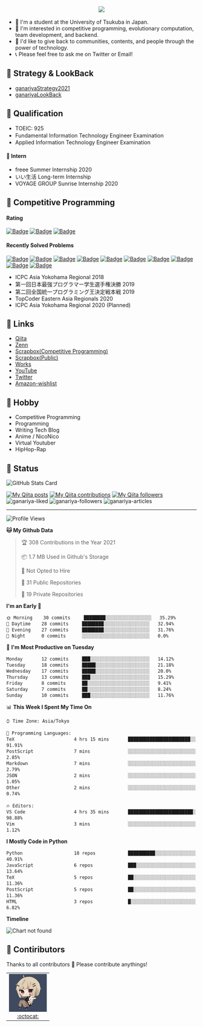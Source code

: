 <!-- 
```bash
$ docker run --rm ganariya/ganariya:ascii

  __ _  __ _ _ __   __ _ _ __(_)_   _  __ _
 / _` |/ _` | '_ \ / _` | '__| | | | |/ _` |
| (_| | (_| | | | | (_| | |  | | |_| | (_| |
 \__, |\__,_|_| |_|\__,_|_|  |_|\__, |\__,_|
 |___/                          |___/

``` -->

<div align="center">
  <img src="https://media1.tenor.com/images/231ed5e3ad49ebbfd3770031cc1b3f75/tenor.gif?itemid=7432079"/>
</div>

- 🏫 I'm a student at the University of Tsukuba in Japan.
- 🌱 I'm interested in competitive programming, evolutionary computation, team development, and backend.
- 💖 I'd like to give back to communities, contents, and people through the power of technology.
- 📞 Please feel free to ask me on Twitter or Email!

## 🐾 Strategy & LookBack

- [ganariyaStrategy2021](https://docs.google.com/presentation/d/1K4m_vTmV9x2ZvDPesYVIBST0K_h1jNjBMLhQwkdlSCQ)
- [ganariyaLookBack](https://drive.google.com/drive/folders/16P73HK-dLVChC2ivkYosRIY9bT6VXmaC?usp=sharing)

## 🐾 Qualification

- TOEIC: 925
- Fundamental Information Technology Engineer Examination　
- Applied Information Technology Engineer Examination

#### 🐾 Intern

- freee Summer Internship 2020
- いい生活 Long-term Internship
- VOYAGE GROUP Sunrise Internship 2020

## 🐾 Competitive Programming

#### Rating

[![Badge](https://cp-logo.vercel.app/atcoder/ganariya2525)](https://atcoder.jp/users/ganariya2525) [![Badge](https://cp-logo.vercel.app/codeforces/ganariya)](https://codeforces.com/profile/ganariya) [![Badge](https://cp-logo.vercel.app/yukicoder/ganariya)](https://yukicoder.me/users/3037)

<!--START_SECTION:custom_action-->
#### Recently Solved Problems
[![Badge](https://img.shields.io/static/v1?label=ABC194E%20500&message=AC&color=brightgreen)](https://atcoder.jp/contests/abc194/submissions/20797048)
[![Badge](https://img.shields.io/static/v1?label=ABC194E%20500&message=AC&color=brightgreen)](https://atcoder.jp/contests/abc194/submissions/20796892)
[![Badge](https://img.shields.io/static/v1?label=ABC194C%20300&message=AC&color=brightgreen)](https://atcoder.jp/contests/abc194/submissions/20756341)
[![Badge](https://img.shields.io/static/v1?label=ABC194E%20500&message=AC&color=brightgreen)](https://atcoder.jp/contests/abc194/submissions/20714856)
[![Badge](https://img.shields.io/static/v1?label=ABC194D%20400&message=AC&color=brightgreen)](https://atcoder.jp/contests/abc194/submissions/20704914)
[![Badge](https://img.shields.io/static/v1?label=ABC194C%20300&message=AC&color=brightgreen)](https://atcoder.jp/contests/abc194/submissions/20698387)
[![Badge](https://img.shields.io/static/v1?label=ABC194B%20200&message=AC&color=brightgreen)](https://atcoder.jp/contests/abc194/submissions/20692739)
[![Badge](https://img.shields.io/static/v1?label=ABC194A%20100&message=AC&color=brightgreen)](https://atcoder.jp/contests/abc194/submissions/20688865)
[![Badge](https://img.shields.io/static/v1?label=ABC193D%20400&message=AC&color=brightgreen)](https://atcoder.jp/contests/abc193/submissions/20533929)
[![Badge](https://img.shields.io/static/v1?label=ABC193D%200&message=WA&color=yellow)](https://atcoder.jp/contests/abc193/submissions/20533811)

<!--END_SECTION:custom_action-->

- ICPC Asia Yokohama Regional 2018
- 第一回日本最強プログラマー学生選手権決勝 2019
- 第二回全国統一プログラミング王決定戦本戦 2019
- TopCoder Eastern Asia Regionals 2020
- ICPC Asia Yokohama Regional 2020 (Planned)

## 🐾 Links

- [Qiita](https://qiita.com/ganariya)
- [Zenn](https://zenn.dev/ganariya)
- [Scrapbox(Competitive Programming)](https://scrapbox.io/ganariya-competitive/)
- [Scrapbox(Public)](https://scrapbox.io/ganariya-public/)
- [Works](https://ganariya.github.io/works/)
- [YouTube](https://www.youtube.com/channel/UCPTKMrRhOSf30v59Ktbpl1A)
- [Twitter](https://twitter.com/ganariya)
- [Amazon-wishlist](https://www.amazon.co.jp/hz/wishlist/ls/7297J1ZN3DSH)

## 🐾 Hobby

- Competitive Programming
- Programming
- Writing Tech Blog
- Anime / NicoNico
- Virtual Youtuber
- HipHop-Rap

## 🐾 Status

![GitHub Stats Card](https://github-readme-stats.vercel.app/api?username=Ganariya&count_private=true&show_icons=true&theme=dracula)


[![My Qiita posts](https://qiita-badge.apiapi.app/s/ganariya/posts.svg)](http://qiita.com/ganariya) 
[![My Qiita contributions](https://qiita-badge.apiapi.app/s/ganariya/contributions.svg)](http://qiita.com/ganariya) [![My Qiita followers](https://qiita-badge.apiapi.app/s/ganariya/followers.svg)](http://qiita.com/ganariya)  
![ganariya-liked](https://zenn-badge.ganariya.vercel.app/ganariya/liked)
![ganariya-followers](https://zenn-badge.ganariya.vercel.app/ganariya/followers)
![ganariya-articles](https://zenn-badge.ganariya.vercel.app/ganariya/articles)

---

<!--START_SECTION:waka-->
![Profile Views](http://img.shields.io/badge/Profile%20Views-59-blue)

**🐱 My Github Data** 

> 🏆 308 Contributions in the Year 2021
 > 
> 📦 1.7 MB Used in Github's Storage 
 > 
> 🚫 Not Opted to Hire
 > 
> 📜 31 Public Repositories 
 > 
> 🔑 19 Private Repositories  
 > 
**I'm an Early 🐤** 

```text
🌞 Morning    30 commits     ████████░░░░░░░░░░░░░░░░░   35.29% 
🌆 Daytime    28 commits     ████████░░░░░░░░░░░░░░░░░   32.94% 
🌃 Evening    27 commits     ████████░░░░░░░░░░░░░░░░░   31.76% 
🌙 Night      0 commits      ░░░░░░░░░░░░░░░░░░░░░░░░░   0.0%

```
📅 **I'm Most Productive on Tuesday** 

```text
Monday       12 commits     ███░░░░░░░░░░░░░░░░░░░░░░   14.12% 
Tuesday      18 commits     █████░░░░░░░░░░░░░░░░░░░░   21.18% 
Wednesday    17 commits     █████░░░░░░░░░░░░░░░░░░░░   20.0% 
Thursday     13 commits     ███░░░░░░░░░░░░░░░░░░░░░░   15.29% 
Friday       8 commits      ██░░░░░░░░░░░░░░░░░░░░░░░   9.41% 
Saturday     7 commits      ██░░░░░░░░░░░░░░░░░░░░░░░   8.24% 
Sunday       10 commits     ███░░░░░░░░░░░░░░░░░░░░░░   11.76%

```


📊 **This Week I Spent My Time On** 

```text
⌚︎ Time Zone: Asia/Tokyo

💬 Programming Languages: 
TeX                      4 hrs 15 mins       ███████████████████████░░   91.91% 
PostScript               7 mins              ░░░░░░░░░░░░░░░░░░░░░░░░░   2.85% 
Markdown                 7 mins              ░░░░░░░░░░░░░░░░░░░░░░░░░   2.79% 
JSON                     2 mins              ░░░░░░░░░░░░░░░░░░░░░░░░░   1.05% 
Other                    2 mins              ░░░░░░░░░░░░░░░░░░░░░░░░░   0.74%

🔥 Editors: 
VS Code                  4 hrs 35 mins       ████████████████████████░   98.88% 
Vim                      3 mins              ░░░░░░░░░░░░░░░░░░░░░░░░░   1.12%

```

**I Mostly Code in Python** 

```text
Python                   18 repos            ██████████░░░░░░░░░░░░░░░   40.91% 
JavaScript               6 repos             ███░░░░░░░░░░░░░░░░░░░░░░   13.64% 
TeX                      5 repos             ██░░░░░░░░░░░░░░░░░░░░░░░   11.36% 
PostScript               5 repos             ██░░░░░░░░░░░░░░░░░░░░░░░   11.36% 
HTML                     3 repos             █░░░░░░░░░░░░░░░░░░░░░░░░   6.82%

```


**Timeline**

![Chart not found](https://raw.githubusercontent.com/Ganariya/Ganariya/master/charts/bar_graph.png) 


<!--END_SECTION:waka-->

## 🐾 Contiributors

Thanks to all contributors 🎉
Please contribute anythings!

<table>
  <tr>
    <td align="center"><a href="https://github.com/Ganariya"><img src="https://github.com/Ganariya/Ganariya/blob/master/ganariya.png?raw=true" width="100px;" alt="ganariya"/><br /><a href="https://github.com/Ganariya" title="Code">:octocat: </a></a></td>
  </tr>
</table>








